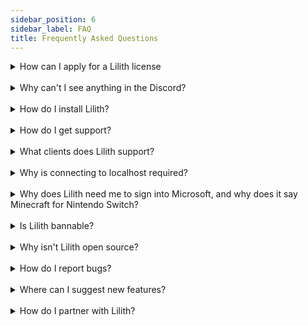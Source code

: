```yaml
---
sidebar_position: 6
sidebar_label: FAQ
title: Frequently Asked Questions
---
```


<details>
    <summary>How can I apply for a Lilith license</summary>

- You can apply for a free license in the #apply-here channel in the discord server. Your application will redirect you to a ticket with the appliction prompt within it. 
- To apply, just respond to the prompt to the best of your ability honestly and truthfully. Just be patient, and a member of our application team will process your application.
- Note: Pinging or dming staff members regarding your application WILL NOT speed up its processing and will only get you denied.

</details>

<br/>


<details>
    <summary>Why can't I see anything in the Discord?</summary>

- You probably haven't applied for Lilith access using the button in #apply-here channel in the Lilith Discord

</details>

<br/>

<details>
<summary>How do I install Lilith?</summary>

- See <a href="/docs/gettingstarted/setup">the Setup guide</a>.

</details>

<br/>

<details>
    <summary>How do I get support?</summary>

- Please <a href="/docs/documentation/features/support">click here</a> for more info about support.

</details>

<br/>

<details>
    <summary>What clients does Lilith support?</summary>

- Lilith supports any 1.8.9 client. All of them.

</details>

<br/>

<details>
    <summary>Why is connecting to localhost required?</summary>

- Lilith works by using a lightweight proxy server to intercept packets and add features on top of any client.

</details>

<br/>

<details>
    <summary>Why does Lilith need me to sign into Microsoft, and why does it say Minecraft for Nintendo Switch?</summary>

- Lilith's proxy system requires the ability to sign into Hypixel as you in order to intercept packets. 
Nintendo Switch is used as a workaround in order to support underage accounts.
- Cached account information is kept on-device and uses <a href="https://github.com/PrismarineJS/prismarine-auth">PrismarineJS/prismarine-auth</a>.

</details>

<br/>

<details>
    <summary>Is Lilith bannable?</summary>

- Lilith is currently only bannable in Bridge scrims. While Lilith has several bannable features, none of them are detectable serverside.

</details>

<br/>

<details>
    <summary>Why isn't Lilith open source?</summary>

- For various reasons involving the for-profit nature of the project and the need to keep exploits hidden.

</details>

<br/>

<details>
    <summary>How do I report bugs?</summary>

- Please <a href="/docs/documentation/features/support">click here</a> for more info on reporting bugs.

</details>

<br/>

<details>
    <summary>Where can I suggest new features?</summary>

- Use /suggest in the <a href="https://discord.gg/lilith">Discord server.</a>

</details>

<br/>

<details>
    <summary>How do I partner with Lilith?</summary>

- If you have a decent following on a social media platform like Youtube, Twitch, etc, or own a discord server that aligns with Lilith 
(like a forge modding server) please contact someone on our public relations team, developer, or administrator to discuss further in our <a href="https://discord.gg/lilith">discord server.</a>

</details>

<br/>
